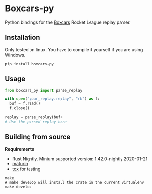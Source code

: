 # Boxcars-py

Python bindings for the [Boxcars](https://github.com/nickbabcock/boxcars) Rocket League replay parser.

## Installation

Only tested on linux.
You have to compile it yourself if you are using Windows.

```
pip install boxcars-py
```

## Usage

```py
from boxcars_py import parse_replay

with open("your_replay.replay", "rb") as f:
  buf = f.read()
  f.close()

replay = parse_replay(buf)
# Use the parsed replay here
```

## Building from source

__Requirements__
  - Rust Nightly. Minium supported version: 1.42.0-nightly 2020-01-21
  - [maturin](https://pypi.org/project/maturin/)
  - [tox](https://pypi.org/project/tox) for testing

```
make
# make develop will install the crate in the current virtualenv
make develop
```
